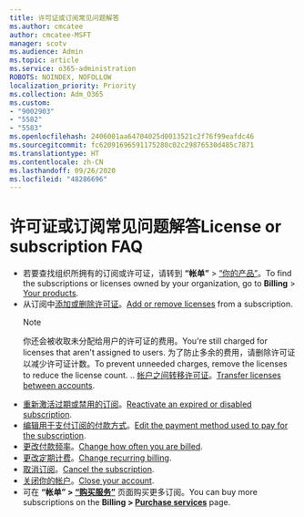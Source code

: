 ```yaml
---
title: 许可证或订阅常见问题解答
ms.author: cmcatee
author: cmcatee-MSFT
manager: scotv
ms.audience: Admin
ms.topic: article
ms.service: o365-administration
ROBOTS: NOINDEX, NOFOLLOW
localization_priority: Priority
ms.collection: Adm_O365
ms.custom:
- "9002903"
- "5582"
- "5583"
ms.openlocfilehash: 2406001aa64704025d0013521c2f76f99eafdc46
ms.sourcegitcommit: fc62091696591175280c02c29876530d485c7871
ms.translationtype: HT
ms.contentlocale: zh-CN
ms.lasthandoff: 09/26/2020
ms.locfileid: "48286696"
---
```

# <a name="license-or-subscription-faq"></a><span data-ttu-id="2db2f-102">许可证或订阅常见问题解答</span><span class="sxs-lookup"><span data-stu-id="2db2f-102">License or subscription FAQ</span></span>

- <span data-ttu-id="2db2f-103">若要查找组织所拥有的订阅或许可证，请转到 **“帐单”** > [“你的产品”](https://go.microsoft.com/fwlink/p/?linkid=842054)。</span><span class="sxs-lookup"><span data-stu-id="2db2f-103">To find the subscriptions or licenses owned by your organization, go to **Billing** > [Your products](https://go.microsoft.com/fwlink/p/?linkid=842054).</span></span>
- <span data-ttu-id="2db2f-104">从订阅中[添加或删除许可证](https://docs.microsoft.com/alchemyinsights/how-to-add-or-reduce-licenses)。</span><span class="sxs-lookup"><span data-stu-id="2db2f-104">[Add or remove licenses](https://docs.microsoft.com/alchemyinsights/how-to-add-or-reduce-licenses) from a subscription.</span></span>
    > [!NOTE]
    > <span data-ttu-id="2db2f-105">你还会被收取未分配给用户的许可证的费用。</span><span class="sxs-lookup"><span data-stu-id="2db2f-105">You're still charged for licenses that aren't assigned to users.</span></span> <span data-ttu-id="2db2f-106">为了防止多余的费用，请删除许可证以减少许可证计数。</span><span class="sxs-lookup"><span data-stu-id="2db2f-106">To prevent unneeded charges, remove the licenses to reduce the license count.</span></span>
<span data-ttu-id="2db2f-107">.</span><span class="sxs-lookup"><span data-stu-id="2db2f-107">.</span></span> <span data-ttu-id="2db2f-108">[帐户之间转移许可证](https://docs.microsoft.com/alchemyinsights/transfer-licenses-between-tenants)。</span><span class="sxs-lookup"><span data-stu-id="2db2f-108">[Transfer licenses between accounts](https://docs.microsoft.com/alchemyinsights/transfer-licenses-between-tenants).</span></span>
- <span data-ttu-id="2db2f-109">[重新激活过期或禁用的订阅](https://go.microsoft.com/fwlink/p/?linkid=2117519)。</span><span class="sxs-lookup"><span data-stu-id="2db2f-109">[Reactivate an expired or disabled subscription](https://go.microsoft.com/fwlink/p/?linkid=2117519).</span></span>
- <span data-ttu-id="2db2f-110">[编辑用于支付订阅的付款方式](https://go.microsoft.com/fwlink/p/?linkid=2117167)。</span><span class="sxs-lookup"><span data-stu-id="2db2f-110">[Edit the payment method used to pay for the subscription](https://go.microsoft.com/fwlink/p/?linkid=2117167).</span></span>
- <span data-ttu-id="2db2f-111">[更改付款频率](https://go.microsoft.com/fwlink/p/?linkid=2119112)。</span><span class="sxs-lookup"><span data-stu-id="2db2f-111">[Change how often you are billed](https://go.microsoft.com/fwlink/p/?linkid=2119112).</span></span>
- <span data-ttu-id="2db2f-112">[更改定期计费](https://go.microsoft.com/fwlink/p/?linkid=2119216)。</span><span class="sxs-lookup"><span data-stu-id="2db2f-112">[Change recurring billing](https://go.microsoft.com/fwlink/p/?linkid=2119216).</span></span>
- <span data-ttu-id="2db2f-113">[取消订阅](https://go.microsoft.com/fwlink/p/?linkid=2119113)。</span><span class="sxs-lookup"><span data-stu-id="2db2f-113">[Cancel the subscription](https://go.microsoft.com/fwlink/p/?linkid=2119113).</span></span>
- <span data-ttu-id="2db2f-114">[关闭你的帐户](https://docs.microsoft.com/alchemyinsights/how-to-close-your-account)。</span><span class="sxs-lookup"><span data-stu-id="2db2f-114">[Close your account](https://docs.microsoft.com/alchemyinsights/how-to-close-your-account).</span></span>
- <span data-ttu-id="2db2f-115">可在 **“帐单” > [“购买服务”](https://go.microsoft.com/fwlink/p/?linkid=868433)** 页面购买更多订阅。</span><span class="sxs-lookup"><span data-stu-id="2db2f-115">You can buy more subscriptions on the **Billing > [Purchase services](https://go.microsoft.com/fwlink/p/?linkid=868433)** page.</span></span>